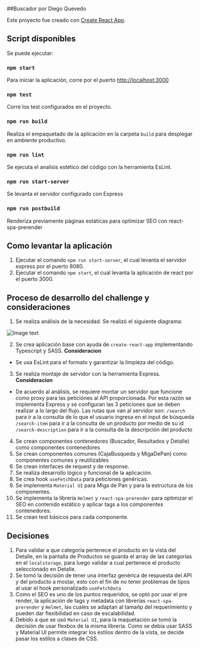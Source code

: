 ##Buscador por Diego Quevedo

Este proyecto fue creado con [Create React App](https://github.com/facebook/create-react-index).

## Script disponibles

Se puede ejecutar:

### `npm start`

Para iniciar la aplicación, corre por el puerto [http://localhost:3000](http://localhost:3000)

### `npm test`

Corre los test configurados en el proyecto.

### `npm run build`

Realiza el empaquetado de la aplicación en la carpeta `build` para desplegar en ambiente productivo.

### `npm run lint`

Se ejecuta el analisis estético del código con la herramienta EsLint.

### `npm run start-server`

Se levanta el servidor configurado con Express 

### `npm run postbuild`

Renderiza previamente páginas estáticas para optimizar SEO con react-spa-prerender

## Como levantar la aplicación

1. Ejecutar el comando `npm run start-server`, el cual levanta el servidor express por el puerto 8080.
2. Ejecutar el comando `npm start`, el cual levanta la aplicación de react por el puerto 3000.

## Proceso de desarrollo del challenge y consideraciones

1. Se realiza análisis de la necesidad. Se realizó el siguiente diagrama:

![Image text](https://lucid.app/publicSegments/view/102ea9de-9825-48d1-b747-d7b7ba592c6c/image.png)

2. Se crea aplicación base con ayuda de `create-react-app` implementando Typescript y SASS.
**Consideracion**
- Se usa EsLint para el formato y garantizar la limpieza del código.
3. Se realiza montaje de servidor con la herramienta Express.  
**Consideracion**
- De acuerdo al análisis, se requiere montar un servidor que funcione como proxy para las peticiónes al API proporcionada. Por esta razón se implementa Express y se configuran las 3 peticiones que se deben realizar a lo largo del flujo. Las rutas que van al servidor son:
`/search` para ir a la consulta de lo que el usuario ingresa en el input de búsqueda
`/search-item` para ir a la consulta de un producto por medio de su id
`/search-description` para ir a la consulta de la descripción del producto
4. Se crean componentes contenedores (Buscador, Resultados y Detalle) como componentes contenedores
5. Se crean componentes comunes (CajaBusqueda y MigaDePan) como componentes comunes y reutilizables
6. Se crean interfaces de request y de response.
7. Se realiza desarrollo lógico y funcional de la aplicación.
8. Se crea hook `useFetchData` para peticiones genéricas.
9. Se implementa `Material UI` para Miga de Pan y para la estructura de los componentes.
10. Se implementa la librería `Helmet` y `react-spa-prerender` para optimizar el SEO en contenido estático y aplicar tags a los componentes contenedores.
11. Se crean test básicos para cada componente.

## Decisiones

1. Para validar a que categoría pertenece el producto en la vista del Detalle, en la pantalla de Productos se guarda el array de las categorías en el `localstorage`, para luego validar a cual pertenece el producto seleccionado en Detalle.
2. Se tomó la decisión de tener una interfaz genérica de respuesta del API y del producto a mostar, esto con el fin de no tener problemas de tipos al usar el hook personalizado `useFetchData`
3. Como el SEO es uno de los puntos requeridos, se optó por usar el pre render, la aplicación de tags y metadata con librerías `react-spa-prerender` y `Helmet`, las cuales se adaptan al tamañp del requerimiento y pueden dar flexibilidad en caso de escalabilidad.
4. Debido a que se usó `Material UI`, para la maquetación se tomó la decisión de usar flexbox de la misma librería. Como se debia usar SASS y Material UI permite integrar los estilos dentro de la vista, se decide pasar los estilos a clases de CSS.
